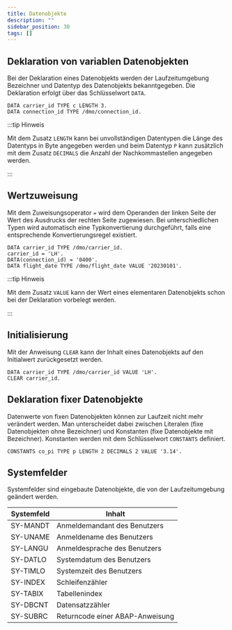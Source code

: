 ```yaml
---
title: Datenobjekte
description: ""
sidebar_position: 30
tags: []
---
```


## Deklaration von variablen Datenobjekten

Bei der Deklaration eines Datenobjekts werden der Laufzeitumgebung Bezeichner und Datentyp des Datenobjekts bekanntgegeben. Die Deklaration erfolgt über das Schlüsselwort `DATA`.

```abap showLineNumbers
DATA carrier_id TYPE c LENGTH 3.
DATA connection_id TYPE /dmo/connection_id.
```

:::tip Hinweis

Mit dem Zusatz `LENGTH` kann bei unvollständigen Datentypen die Länge des Datentyps in Byte angegeben werden und beim Datentyp `P` kann zusätzlich mit dem Zusatz `DECIMALS` die Anzahl der Nachkommastellen angegeben werden.

:::

## Wertzuweisung

Mit dem Zuweisungsoperator `=` wird dem Operanden der linken Seite der Wert des Ausdrucks der rechten Seite zugewiesen. Bei unterschiedlichen Typen wird automatisch eine Typkonvertierung durchgeführt, falls eine entsprechende Konvertierungsregel existiert.

```abap showLineNumbers
DATA carrier_id TYPE /dmo/carrier_id.
carrier_id = 'LH'.
DATA(connection_id) = '0400'.
DATA flight_date TYPE /dmo/flight_date VALUE '20230101'.
```

:::tip Hinweis

Mit dem Zusatz `VALUE` kann der Wert eines elementaren Datenobjekts schon bei der Deklaration vorbelegt werden.

:::

## Initialisierung

Mit der Anweisung `CLEAR` kann der Inhalt eines Datenobjekts auf den Initialwert zurückgesetzt werden.

```abap showLineNumbers
DATA carrier_id TYPE /dmo/carrier_id VALUE 'LH'.
CLEAR carrier_id.
```

## Deklaration fixer Datenobjekte

Datenwerte von fixen Datenobjekten können zur Laufzeit nicht mehr verändert werden. Man unterscheidet dabei zwischen Literalen (fixe Datenobjekten ohne Bezeichner) und Konstanten (fixe Datenobjekte mit Bezeichner). Konstanten werden mit dem Schlüsselwort
`CONSTANTS` definiert.

```abap showLineNumbers
CONSTANTS co_pi TYPE p LENGTH 2 DECIMALS 2 VALUE '3.14'.
```

## Systemfelder

Systemfelder sind eingebaute Datenobjekte, die von der Laufzeitumgebung geändert werden.

| Systemfeld | Inhalt                          |
| ---------- | ------------------------------- |
| SY-MANDT   | Anmeldemandant des Benutzers    |
| SY-UNAME   | Anmeldename des Benutzers       |
| SY-LANGU   | Anmeldesprache des Benutzers    |
| SY-DATLO   | Systemdatum des Benutzers       |
| SY-TIMLO   | Systemzeit des Benutzers        |
| SY-INDEX   | Schleifenzähler                 |
| SY-TABIX   | Tabellenindex                   |
| SY-DBCNT   | Datensatzzähler                 |
| SY-SUBRC   | Returncode einer ABAP-Anweisung |
